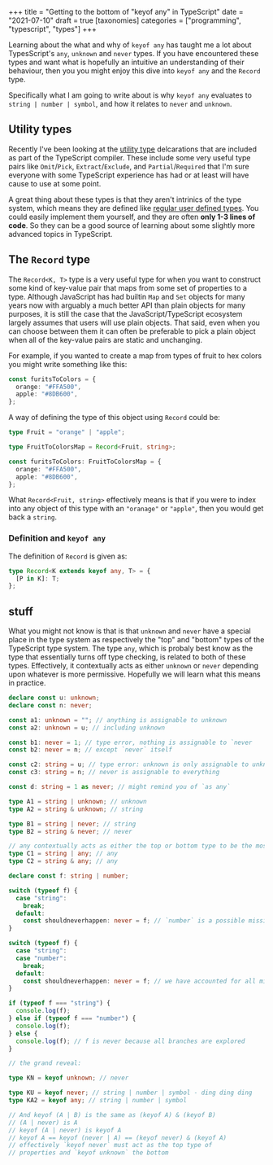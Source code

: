 +++
title = "Getting to the bottom of \"keyof any\" in TypeScript"
date = "2021-07-10"
draft = true
[taxonomies]
categories = ["programming", "typescript", "types"]
+++

Learning about the what and why of `keyof any` has taught me a lot about
TypesScript's `any`, `unknown` and `never` types. If you have encountered these
types and want what is hopefully an intuitive an understanding of their
behaviour, then you you might enjoy this dive into `keyof any` and the `Record`
type.

Specifically what I am going to write about is why `keyof any` evaluates to
`string | number | symbol`, and how it relates to `never` and `unknown`.

<!-- more -->

## Utility types

Recently I've been looking at the [utility type][1] delcarations that are
included as part of the TypeScript compiler. These include some very useful type
pairs like `Omit`/`Pick`, `Extract`/`Exclude`, and `Partial`/`Required` that I'm
sure everyone with some TypeScript experience has had or at least will have
cause to use at some point.

A great thing about these types is that they aren't intrinics of the type
system, which means they are defined like [regular user defined types][2]. You
could easily implement them yourself, and they are often **only 1-3 lines of
code**. So they can be a good source of learning about some slightly more
advanced topics in TypeScript.

## The `Record` type

The `Record<K, T>` type is a very useful type for when you want to construct
some kind of key-value pair that maps from some set of properties to a type.
Although JavaScript has had builtin `Map` and `Set` objects for many years now
with arguably a much better API than plain objects for many purposes, it is
still the case that the JavaScript/TypeScript ecosystem largely assumes that
users will use plain objects. That said, even when you can choose between them
it can often be preferable to pick a plain object when all of the key-value
pairs are static and unchanging.

For example, if you wanted to create a map from types of fruit to hex colors you
might write something like this:

```ts
const furitsToColors = {
  orange: "#FFA500",
  apple: "#8DB600",
};
```

A way of defining the type of this object using `Record` could be:

```ts
type Fruit = "orange" | "apple";

type FruitToColorsMap = Record<Fruit, string>;

const furitsToColors: FruitToColorsMap = {
  orange: "#FFA500",
  apple: "#8DB600",
};
```

What `Record<Fruit, string>` effectively means is that if you were to index into
any object of this type with an `"oranage"` or `"apple"`, then you would get
back a `string`.

### Definition and `keyof any`

The definition of `Record` is given as:

```ts
type Record<K extends keyof any, T> = {
  [P in K]: T;
};
```

## stuff

What you might not know is that is that `unknown` and `never` have a special
place in the type system as respectively the "top" and "bottom" types of the
TypeScript type system. The type `any`, which is probaly best know as the type
that essentially turns off type checking, is related to both of these types.
Effectively, it contextually acts as either `unknown` or `never` depending upon
whatever is more permissive. Hopefully we will learn what this means in
practice.

```ts
declare const u: unknown;
declare const n: never;

const a1: unknown = ""; // anything is assignable to unknown
const a2: unknown = u; // including unknown

const b1: never = 1; // type error, nothing is assignable to `never
const b2: never = n; // except `never` itself

const c2: string = u; // type error: unknown is only assignable to unknown
const c3: string = n; // never is assignable to everything

const d: string = 1 as never; // might remind you of `as any`
```

```ts
type A1 = string | unknown; // unknown
type A2 = string & unknown; // string

type B1 = string | never; // string
type B2 = string & never; // never

// any contextually acts as either the top or bottom type to be the most permissive type
type C1 = string | any; // any
type C2 = string & any; // any
```

```ts
declare const f: string | number;

switch (typeof f) {
  case "string":
    break;
  default:
    const shouldneverhappen: never = f; // `number` is a possible missing case
}

switch (typeof f) {
  case "string":
  case "number":
    break;
  default:
    const shouldneverhappen: never = f; // we have accounted for all missing cases
}

if (typeof f === "string") {
  console.log(f);
} else if (typeof f === "number") {
  console.log(f);
} else {
  console.log(f); // f is never because all branches are explored
}
```

```ts
// the grand reveal:

type KN = keyof unknown; // never

type KU = keyof never; // string | number | symbol - ding ding ding
type KA2 = keyof any; // string | number | symbol

// And keyof (A | B) is the same as (keyof A) & (keyof B)
// (A | never) is A
// keyof (A | never) is keyof A
// keyof A == keyof (never | A) == (keyof never) & (keyof A)
// effectively `keyof never` must act as the top type of
// properties and `keyof unknown` the bottom
```

[1]: https://www.typescriptlang.org/docs/handbook/utility-types.html
[2]:
  https://github.com/microsoft/TypeScript/blob/66c3063b06c1a8efb8d25d99db6426478b7dff79/lib/lib.es5.d.ts#L1468

